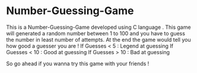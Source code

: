# Number-Guessing-Game
This is a Number-Guessing-Game developed using C language . This game will generated a random number between 1 to 100 and you have to guess the number in least number of attempts. 
At the end the game would tell you how good a guesser you are ! 
If Guesses < 5 : Legend at guessing
If Guesses < 10 : Good at guessing
If Guesses > 10 : Bad at guessing

So go ahead if you wanna try this game with your friends !

